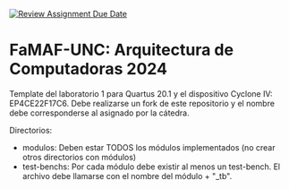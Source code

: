 [![Review Assignment Due Date](https://classroom.github.com/assets/deadline-readme-button-22041afd0340ce965d47ae6ef1cefeee28c7c493a6346c4f15d667ab976d596c.svg)](https://classroom.github.com/a/NmEzgpEA)
# FaMAF-UNC:  Arquitectura de Computadoras 2024

Template del laboratorio 1 para Quartus 20.1 y el dispositivo Cyclone IV: EP4CE22F17C6. 
Debe realizarse un fork de este repositorio y el nombre debe corresponderse al asignado por la cátedra.

Directorios: 
- modulos: Deben estar TODOS los módulos implementados (no crear otros directorios con módulos)
- test-benchs: Por cada módulo debe existir al menos un test-bench. El archivo debe llamarse con el nombre del módulo + "_tb".
